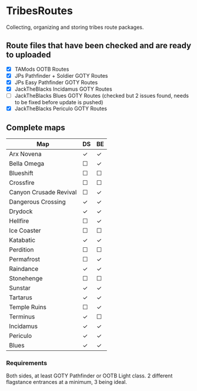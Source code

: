 # TribesRoutes
Collecting, organizing and storing tribes route packages.

## Route files that have been checked and are ready to uploaded
- [x] TAMods OOTB Routes
- [x] JPs Pathfinder + Soldier GOTY Routes
- [x] JPs Easy Pathfinder GOTY Routes
- [x] JackTheBlacks Incidamus GOTY Routes
- [ ] JackTheBlacks Blues GOTY Routes (checked but 2 issues found, needs to be fixed before update is pushed)
- [x] JackTheBlacks Periculo GOTY Routes

## Complete maps

| Map                       | DS      | BE      |
|---------------------------|---------|---------|
| Arx Novena                | &check; | &check; |
| Bella Omega               | &#9744; | &check; |
| Blueshift                 | &#9744; | &#9744; |
| Crossfire                 | &#9744; | &#9744; |
| Canyon Crusade Revival    | &#9744; | &check; |
| Dangerous Crossing        | &check; | &check; |
| Drydock                   | &check; | &check; |
| Hellfire                  | &#9744; | &check; |
| Ice Coaster               | &#9744; | &#9744; |
| Katabatic                 | &check; | &check; |
| Perdition                 | &#9744; | &#9744; |
| Permafrost                | &#9744; | &check; |
| Raindance                 | &check; | &check; |
| Stonehenge                | &#9744; | &#9744; |
| Sunstar                   | &check; | &check; |
| Tartarus                  | &check; | &check; |
| Temple Ruins              | &#9744; | &check; |
| Terminus                  | &check; | &#9744; |
| Incidamus                 | &check; | &check; |
| Periculo                  | &check; | &check; |
| Blues                     | &check; | &check; |

### Requirements
Both sides, at least GOTY Pathfinder or OOTB Light class. 2 different flagstance entrances at a minimum, 3 being ideal.